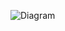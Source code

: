 ![Diagram](https://www.planttext.com/api/plantuml/svg/UhzxlqDnIM9HIMbk3bTEQbg9Gac-Gb5cUaQ9GafcKMfoIMP-7XTNOd99Vf52Q75g4PJfb9YN7LnPN9AQoyK5KfMObvwJ2XPLgEPI0AjKqDMrKz0epop9I2bABDT44Kr9BSWlpYm12I9KWAMG35P0g4ENgkLoICrB0JeP0000__y30000)